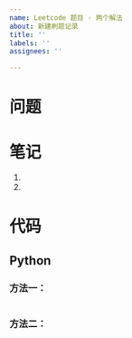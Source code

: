 ```yaml
---
name: Leetcode 题目 - 两个解法
about: 新建刷题记录
title: ''
labels: ''
assignees: ''

---
```


# 问题



# 笔记

1. 
2. 

# 代码

## Python

### 方法一：

```python

```

### 方法二：

```python

```
